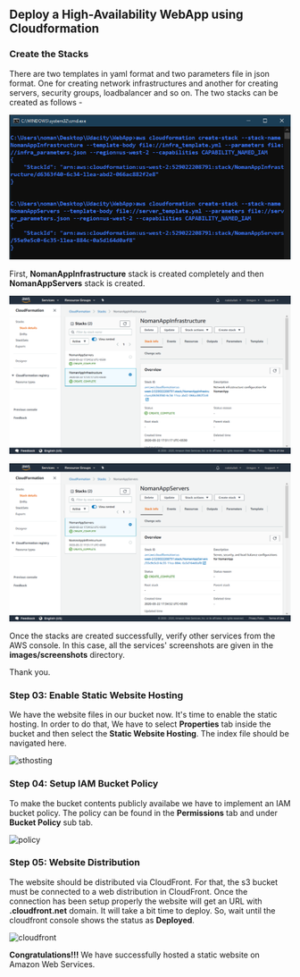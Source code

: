 ## Deploy a High-Availability WebApp using Cloudformation

### Create the Stacks
There are two templates in yaml format and two parameters file in json format. One for creating network infrastructures and another for creating servers, security groups, loadbalancer and so on.
The two stacks can be created as follows -

![create_stacks](./images/create_stacks.png)

First, **NomanAppInfrastructure** stack is created completely and then **NomanAppServers** stack is created. 

![infrastructure](./images/NomanWebAppInfrastructure.png)

![servers](./images/NomanWebAppServers.png)

Once the stacks are created successfully, verify other services from the AWS console. In this case, all the services' screenshots are given in the **images/screenshots** directory.

Thank you.

### Step 03: Enable Static Website Hosting
We have the website files in our bucket now. It's time to enable the static hosting. In order to do that, We have to select **Properties** tab inside the bucket and then select the **Static Website Hosting**. The index file should be navigated here.

![sthosting](./images/sthost.png)

### Step 04: Setup IAM Bucket Policy
To make the bucket contents publicly availabe we have to implement an IAM bucket policy. The policy can be found in the **Permissions** tab and under **Bucket Policy** sub tab. 

![policy](./images/public.png)

### Step 05: Website Distribution
The website should be distributed via CloudFront. For that, the s3 bucket must be connected to a web distribution in CloudFront. Once the connection has been setup properly the website will get an URL with **.cloudfront.net** domain. It will take a bit time to deploy. So, wait until the cloudfront console shows the status as **Deployed**.

![cloudfront](./images/cloudfront.png)

**Congratulations!!!**
We have successfully hosted a static website on Amazon Web Services.
